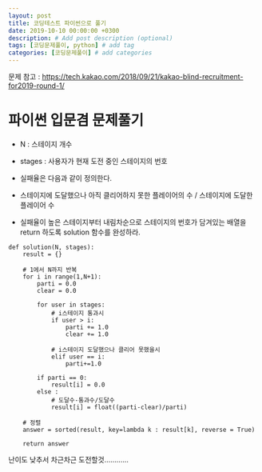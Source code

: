 ```yaml
---
layout: post
title: 코딩테스트 파이썬으로 풀기
date: 2019-10-10 00:00:00 +0300
description: # Add post description (optional)
tags: [코딩문제풀이, python] # add tag
categories: [코딩문제풀이] # add categories
---
```


문제 참고 : https://tech.kakao.com/2018/09/21/kakao-blind-recruitment-for2019-round-1/

# 파이썬 입문겸 문제풀기

- N : 스테이지 개수
- stages : 사용자가 현재 도전 중인 스테이지의 번호

- 실패율은 다음과 같이 정의한다.
- 스테이지에 도달했으나 아직 클리어하지 못한 플레이어의 수 / 스테이지에 도달한 플레이어 수
- 실패율이 높은 스테이지부터 내림차순으로 스테이지의 번호가 담겨있는 배열을 return 하도록 solution 함수를 완성하라.

```
def solution(N, stages):
	result = {}

	# 1에서 N까지 반복
	for i in range(1,N+1):
		parti = 0.0
		clear = 0.0

		for user in stages:
			# i스테이지 통과시
			if user > i:
				parti += 1.0
				clear += 1.0

			# i스테이지 도달했으나 클리어 못했을시
			elif user == i:
				parti+=1.0

		if parti == 0:
			result[i] = 0.0
		else :
			# 도달수-통과수/도달수
			result[i] = float((parti-clear)/parti)

	# 정렬
	answer = sorted(result, key=lambda k : result[k], reverse = True)

	return answer
```

난이도 낮추서 차근차근 도전할것............